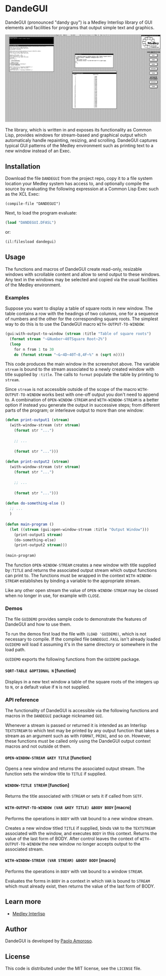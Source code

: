 # DandeGUI

DandeGUI (pronounced "dandy guy") is a Medley Interlisp library of GUI elements and facilities for programs that output simple text and graphics.

![A text output window created with DandeGUI on Medley Interlisp and the Lisp code that generated it.](https://raw.githubusercontent.com/pamoroso/dandegui/main/dandegui.png)

The library, which is written in and exposes its functionality as Common Lisp, provides windows for stream-based and graphical output which automaticaly handle repainting, resizing, and scrolling. DandeGUI captures typical GUI patterns of the Medley environment such as printing text to a new window instead of an Exec.


## Installation

Download the file `DANDEGUI` from the project repo, copy it to a file system location your Medley system has access to, and optionally compile the source by evaluating the following expression at a Common Lisp Exec such as the XCL Exec:

```
(compile-file "DANDEGUI")
```

Next, to load the program evaluate:

```lisp
(load "DANDEGUI.DFASL")
```

or:

```lisp
(il:filesload dandegui)
```


## Usage

The functions and macros of DandeGUI create read-only, resizable windows with scrollable content and allow to send output to these windows. Any text in the windows may be selected and copied via the usual facilities of the Medley environment.


### Examples

Suppose you want to display a table of square roots in new window. The table contains a row with the headings of two columns, one for a sequence of numbers and the other for the corresponding square roots. The simplest way to do this is to use the DandeGUI macro `WITH-OUTPUT-TO-WINDOW`:

```lisp
(gui:with-output-to-window (stream :title "Table of square roots")
  (format stream "~&Number~40TSquare Root~2%")
  (loop
    for n from 1 to 30
    do (format stream "~&~4D~40T~8,4F~%" n (sqrt n))))
```

This code produces the main window in the screenshot above. The variable `stream` is bound to the stream associated to a newly created window with title supplied by `:title`. The calls to `format` populate the table by printing to `stream`.

Since `stream` is not accessible outside of the scope of the macro `WITH-OUTPUT-TO-WINDOW` works best with one-off output you don't need to append to. A combination of `OPEN-WINDOW-STREAM` and `WITH-WINDOW-STREAM` is a better option if instead you generate the output in successive steps; from different parts of the program; or interleave output to more than one window:

```lisp
(defun print-output1 (stream)
  (with-window-stream (str stream)
    (format str "...")
  
    ;; ...
  
    (format str "...")))

(defun print-output2 (stream)
  (with-window-stream (str stream)
    (format str "...")
  
    ;; ...
  
    (format str "...")))

(defun do-something-else ()
  ;; ...
  )

(defun main-program ()
  (let ((stream (gui:open-window-stream :title "Output Window")))
    (print-output1 stream)
    (do-something-else)
    (print-output2 stream)))

(main-program)
```

The function `OPEN-WINDOW-STREAM` creates a new window with title supplied by`:TITLE` and returns the associated output stream which output functions can print to. The functions must be wrapped in the context `WITH-WINDOW-STREAM` establishes by binding a variable to the appropriate stream. 

Like any other open stream the value of `OPEN-WINDOW-STREAM` may be closed when no longer in use, for example with `CLOSE`.


### Demos

The file `GUIDEMO` provides sample code to demonstrate the features of DandeGUI and how to use them.

To run the demos first load the file with `(LOAD 'GUIDEMO)`, which is not necessary to compile. If the compiled file `DANDEGUI.FASL` isn't already loaded `GUIDEMO` will load it assuming it's in the same directory or somewhere in the load path.

`GUIDEMO` exports the following functions from the `GUIDEMO` package.


#### `SQRT-TABLE &OPTIONAL N` [function]

Displays in a new text window a table of the square roots of the integers up to `N`, or a default value if `N` is not supplied.


### API reference

The functionality of DandeGUI is accessible via the following functions and macros in the `DANDEGUI` package nicknamed `GUI`.

Whenever a stream is passed or returned it is intended as an Interlisp `TEXTSTREAM` to which text may be printed by any output function that takes a stream as an argument such as with `FORMAT`, `PRIN1`, and so on. However, these functions must be called only using the DandeGUI output context macros and not outside ot them.


#### `OPEN-WINDOW-STREAM &KEY TITLE` [function]

Opens a new window and returns the associated output stream. The function sets the window title to `TITLE` if supplied.


#### `WINDOW-TITLE STREAM` [function]

Returns the title associated with `STREAM` or sets it if called from `SETF`.


#### `WITH-OUTPUT-TO-WINDOW (VAR &KEY TITLE) &BODY BODY` [macro]

Performs the operations in `BODY` with `VAR` bound to a new window stream.

Creates a new window titled `TITLE` if supplied, binds `VAR` to the `TEXTSTREAM` associated with the window, and executes `BODY` in this context. Returns the value of the last form of BODY. After control leaves the context of `WITH-OUTPUT-TO-WINDOW` the new window no longer accepts output to the associated stream.


#### `WITH-WINDOW-STREAM (VAR STREAM) &BODY BODY` [macro]

Performs the operations in `BODY` with `VAR` bound to a window `STREAM`.

Evaluates the forms in `BODY` in a context in which `VAR` is bound to `STREAM` which must already exist, then returns the value of the last form of BODY.


## Learn more

* [Medley Interlisp](https://interlisp.org)


## Author

DandeGUI is developed by [Paolo Amoroso](https://github.com/pamoroso).


## License

This code is distributed under the MIT license, see the `LICENSE` file.
